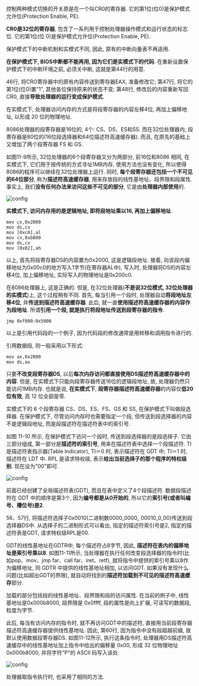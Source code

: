 控制两种模式切换的开关原是在一个叫CR0的寄存器. 它的第1位(位0)是保护模式允许位(Protection Enable, PE).

**CR0是32位的寄存器**, 包含了一系列用于控制处理器操作模式和运行状态的标志位. 它的第1位(位 0)是保护模式允许位(Protection Enable, PE).

保护模式下的中断机制和实模式不同, 因此, 原有的中断向量表不再适用.

**在保护模式下, BIOS中断都不能再用, 因为它们是实模式下的代码**. 在重新设置保护模式下的中断环境之前, 必须关中断, 这就是第44行的用意.

46行, 将CRO寄存器中的原有内容传送到寄存器EAX, 准备修改它; 第47行, 将它的第1位(位0)置"1", 其他各位保持原来的状态不变; 第48行, 修改后的内容重新写回CR0, 直接**导致处理器的运行变成保护模式**.

在实模式下, 处理器访问内存的方式是将段寄存器的内容左移4位, 再加上偏移地址, 以形成 20 位的物理地址.

8086处理器的段寄存器是16位的, 4个: CS、DS、ES和SS. 而在32位处理器内, 段寄存器是80位的(16位段选择器和64位描述符高速缓存器). 而且, 在原先的基础上又增加了两个段寄存器 FS 和 GS.

如图11-9所示, 32位处理器的6个段寄存器又分为两部分, 前16位和8086 相同, 在实模式下, 它们用于按传统的方式寻址1MB内存, 使用方法也没有变化, 所以使得8086的程序可以继续在32位处理器上运行. 同时, **每个段寄存器还包括一个不可见的64位部分**, 称为**描述符高速缓存器**, 用来存放段的线性基地址、段界限和段属性. 事实上, 我们**没有任何办法来访问这些不可见的部分**, 它是由**处理器内部使用**的.

![config](images/9.png)

**实模式下, 访问内存用的是逻辑地址, 即将段地址乘以16, 再加上偏移地址**.

```
mov cx,0x2000
mov ds,cx
mov [0xc0],al
mov cx,0xb800
mov ds,cx
mov [0x02],ah
```

以上, 首先将段寄存器DS的内容置为0x2000, 这是逻辑段地址. 接着, 向该段内偏移地址为0x00c0的地方写入1字节(在寄存器AL中), 写入时, 处理器将DS的内容左移4位, 加上偏移地址, 实际写入的物理地址是0x200c0.

在8086处理器上, 这是正确的. 但是, 在32位处理器(**不是说32位模式, 32位处理器的实模式**)上, 这个过程稍有不同. 首先, 每当引用一个段时, 处理器自动**将段地址左移4位**, 并**传送到描述符高速缓存器**. 此后, 就一直**使用描述符高速缓存器的内容作为段地址**. 所谓**引用一个段, 就是执行将段地址传送到段寄存器的指令**.

```
jmp 0xf000:0x5000
```

以上是引用代码段的一个例子, 因为代码段的修改通常是用转移和调用指令进行的.

引用数据段, 则一般采用以下形式:

```
mov ax,0x2000
mov ds,ax
```

只要**不改变段寄存器DS**, 以后**每次内存访问都直接使用DS描述符高速缓存器中的内容**. 但是, 在实模式下只能向段寄存器传送16位的逻辑段地址, 故, 处理器仍然只能访问1MB内存. 也就是说, **在实模式下**, **段寄存器描述符高速缓存器**的内容仅**低20位有效**, 高 12 位全部是零.

实模式下的 6 个段寄存器 CS、DS、ES、FS、GS 和 SS, 在保护模式下叫做段选择器. 在保护模式下, 尽管访问内存时也需要指定一个段, 但传送到段选择器的内容不是逻辑段地址, 而是段描述符在描述符表中的索引号.

如图 11-10 所示, 在保护模式下访问一个段时, 传送到段选择器的是段选择子. 它由三部分组成, 第一部分是**描述符的索引号**, 用来在描述符表中选择一个段描述符. TI是描述符表指示器(Table Indicator), TI＝0 时, 表示描述符在 GDT 中; TI＝1 时, 描述符在 LDT 中. RPL 是请求特权级, 表示**给出当前选择子的那个程序的特权级别**. 现在设为"00"即可.

![config](images/10.png)

前面已经创建了全局描述符表(GDT), 而且在表中定义了4个段描述符. 数据段描述符在 GDT 中的顺序是第3个, 因为**编号都是从0开始的**, 所以它的**索引号(或者叫编号、槽位号)是2**.

56、57行, 将描述符选择子0x0010(二进制数0000\_0000\_ 00010\_0\_00)传送到段选择器DS中. 从选择子的二进制形式可以看出, 指定的描述符索引号是2, 指定的描述符表是GDT, 请求特权级RPL是00.

GDT的线性基地址在GDTR中, 每个描述符占8字节, 因此, **描述符在表内的偏移地址是索引号乘以8**. 如图11-11所示, 当处理器在执行任何改变段选择器的指令时(比如pop、mov、jmp far、call far、iret、retf), 就将指令中提供的索引号乘以8作为偏移地址, 同 GDTR 中提供的线性基地址相加, 以访问GDT. 如果没有发现什么问题(比如超出GDT的界限), 就自动将找到的**描述符加载到不可见的描述符高速缓存**部分.

加载的部分包括段的线性基地址、段界限和段的访问属性. 在当前的例子中, 线性基地址是0x000b8000, 段界限是 0x0ffff, 段的属性是向上扩展, 可读写的数据段, 粒度为字节.

此后, 每当有访问内存的指令时, 就不再访问GDT中的描述符, 直接用当前段寄存器描述符高速缓存器提供线性基地址. 因此, 第60行, 因为指令中没有段超越前缀, 故默认使用数据段寄存器DS. 如图11-12所示, 执行这条指令时, 处理器用DS描述符高速缓存中的线性基地址加上指令中给出的偏移量 0x00, 形成 32 位物理地址 0x000b8000, 并将字符"P"的 ASCII 码写入该处.

![config](images/11.png)

处理器取指令执行时, 也采用了相同的方法.